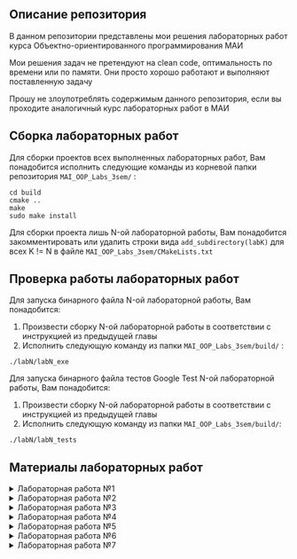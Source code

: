 ## Описание репозитория
В данном репозитории представлены мои решения лабораторных работ курса Объектно-ориентированного программирования МАИ

Мои решения задач не претендуют на clean code, оптимальность по времени или по памяти. Они просто хорошо работают и выполняют поставленную задачу

Прошу не злоупотреблять содержимым данного репозитория, если вы проходите аналогичный курс лабораторных работ в МАИ

## Сборка лабораторных работ
Для сборки проектов всех выполненных лабораторных работ, Вам понадобится исполнить следующие команды из корневой папки репозитория `MAI_OOP_Labs_3sem/` :

```
cd build
cmake ..
make
sudo make install
```

Для сборки проекта лишь N-ой лабораторной  работы, Вам понадобится закомментировать или удалить строки вида 
`add_subdirectory(labK)` для всех K != N в файле `MAI_OOP_Labs_3sem/CMakeLists.txt`  

## Проверка работы лабораторных работ

Для запуска бинарного файла N-ой лабораторной работы, Вам понадобится:
1) Произвести сборку N-ой лабораторной работы в соответствии с инструкцией из предыдущей главы 
2) Исполнить следующую команду из папки `MAI_OOP_Labs_3sem/build/` :

```
./labN/labN_exe
```

Для запуска бинарного файла тестов Google Test N-ой лабораторной работы, Вам понадобится:
1) Произвести сборку N-ой лабораторной работы в соответствии с инструкцией из предыдущей главы 
2) Исполнить следующую команду из папки `MAI_OOP_Labs_3sem/build/`:

```
./labN/labN_tests
```


## Материалы лабораторных работ

<details>

<summary>
Лабораторная работа №1
</summary>

- [Условие (вариант 15)](https://drive.google.com/file/d/1IL5MEZCluRGTYTdhtJik5vJMmG_sDyi9/view?usp=sharing)
- [Решение](https://github.com/kvassenjoyer/MAI_OOP_Labs_3sem/blob/main/lab1/src/lab1.cpp)
- [Тесты](https://github.com/kvassenjoyer/MAI_OOP_Labs_3sem/blob/main/lab1/tests/test_lab1.cpp)
- [Отчет](https://github.com/kvassenjoyer/MAI_OOP_Labs_3sem/blob/main/lab1/report.md)

</details>

<details>

<summary>
Лабораторная работа №2
</summary>

- [Условие]()
- [Решение]()
- [Тесты]()
- [Отчет]()

</details>

<details>

<summary>
Лабораторная работа №3
</summary>

- [Условие]()
- [Решение]()
- [Тесты]()
- [Отчет]()

</details>

<details>

<summary>
Лабораторная работа №4
</summary>

- [Условие]()
- [Решение]()
- [Тесты]()
- [Отчет]()

</details>

<details>

<summary>
Лабораторная работа №5
</summary>

- [Условие]()
- [Решение]()
- [Тесты]()
- [Отчет]()

</details>

<details>

<summary>
Лабораторная работа №6
</summary>

- [Условие]()
- [Решение]()
- [Тесты]()
- [Отчет]()

</details>

<details>

<summary>
Лабораторная работа №7
</summary>

- [Условие]()
- [Решение]()
- [Тесты]()
- [Отчет]()

</details>

